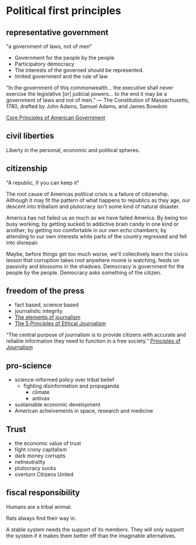 # Political first principles

## representative government

“a government of laws, not of men”

- Government for the people by the people
- Participatory democracy
- The interests of the governed should be represented.
- limited government and the rule of law

“In the government of this commonwealth… the executive shall never exercise the legislative [or] judicial powers… to the end it may be a government of laws and not of men.” — The Constitution of Massachusetts, 1780, drafted by John Adams, Samuel Adams, and James Bowdoin

[Core Principles of American Government][4]


## civil liberties

Liberty in the personal, economic and political spheres.

## citizenship

"A republic, if you can keep it"

The root cause of Americas political crisis is a failure of citizenship. Although it may fit the pattern of what happens to republics as they age, our descent into tribalism and plutocracy isn't some kind of natural disaster.

America has not failed us as much as we have failed America. By being too busy working; by getting sucked to addictive brain candy in one kind or another; by getting too comfortable in our own echo chambers; by attending to our own interests while parts of the country regressed and fell into disrepair.

Maybe, before things get too much worse, we'll collectively learn the civics lesson that corruption takes root anywhere noone is watching, feeds on passivity and blossoms in the shadows. Democracy is government for the people by the people. Democracy asks something of the citizen.

## freedom of the press

- fact based, science based
- journalistic integrity
- [The elements of journalism][1]
- [The 5 Principles of Ethical Journalism][2]

“The central purpose of journalism is to provide citizens with accurate and reliable information they need to function in a free society.” [Principles of Journalism][3]

## pro-science

- science-informed policy over tribal belief
  - fighting disinformation and propaganda
    - climate
    - antivax
- sustainable economic development
- American acheivements in space, research and medicine

## Trust

- the economic value of trust
- fight crony capitalism
- dark money corrupts
- netneutrality
- plutocracy sucks
- overturn Citizens United


## fiscal responsibility




Humans are a tribal animal.

Rats always find their way in.

A stable system needs the support of its members. They will only support the system if it makes them better off than the imaginable alternatives.



[1]: https://www.americanpressinstitute.org/journalism-essentials/what-is-journalism/elements-journalism/
[2]: https://ethicaljournalismnetwork.org/who-we-are/5-principles-of-journalism
[3]: https://americanpressassociation.com/principles-of-journalism/
[4]: https://www.philanthropyroundtable.org/home/programs/civic-education/core-principles-of-american-government
